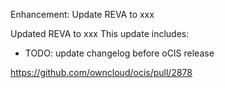 Enhancement: Update REVA to xxx

Updated REVA to xxx
This update includes:

 * TODO: update changelog before oCIS release

https://github.com/owncloud/ocis/pull/2878
